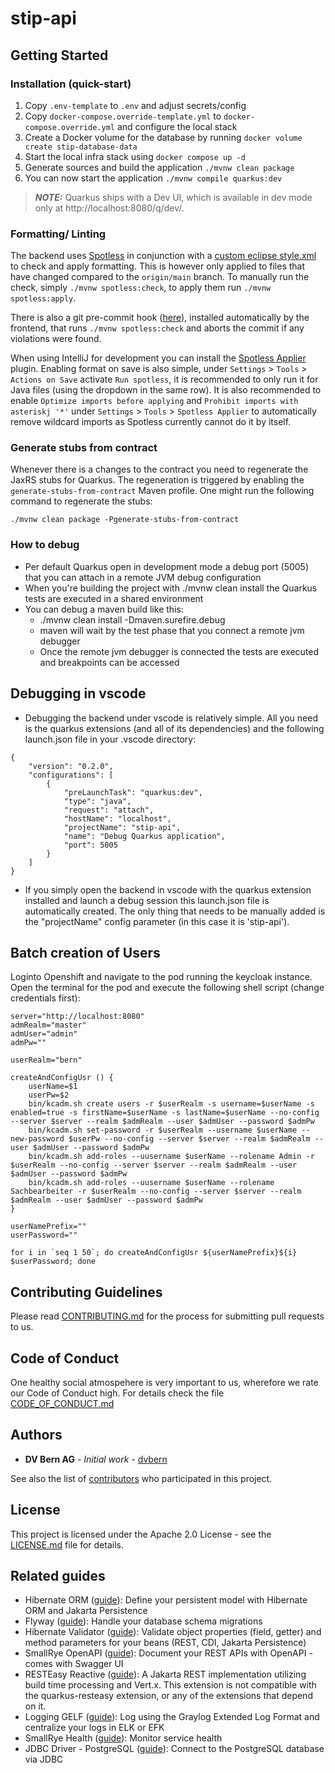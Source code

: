 # stip-api

## Getting Started

### Installation (quick-start)

1. Copy `.env-template` to `.env` and adjust secrets/config
2. Copy `docker-compose.override-template.yml` to `docker-compose.override.yml` and configure the local stack
3. Create a Docker volume for the database by running `docker volume create stip-database-data`
4. Start the local infra stack using `docker compose up -d`
5. Generate sources and build the application `./mvnw clean package`
6. You can now start the application `./mvnw compile quarkus:dev`

> **_NOTE:_**  Quarkus ships with a Dev UI, which is available in dev mode only at http://localhost:8080/q/dev/.

### Formatting/ Linting

The backend uses [Spotless](https://github.com/diffplug/spotless) in conjunction with a [custom eclipse style.xml](./stip-codestyle.xml) to check and apply formatting. This is however only applied to files that have changed compared to the `origin/main` branch. To manually run the check, simply `./mvnw spotless:check`, to apply them run `./mvnw spotless:apply`.

There is also a git pre-commit hook ([here](../frontend/.husky/pre-commit)), installed automatically by the frontend, that runs `./mvnw spotless:check` and aborts the commit if any violations were found.

When using IntelliJ for development you can install the [Spotless Applier](https://plugins.jetbrains.com/plugin/22455-spotless-applier) plugin. Enabling format on save is also simple, under `Settings` > `Tools` > `Actions on Save` activate `Run spotless`, it is recommended to only run it for Java files (using the dropdown in the same row). It is also recommended to enable `Optimize imports before applying` and `Prohibit imports with asteriskj '*'` under `Settings` > `Tools` > `Spotless Applier` to automatically remove wildcard imports as Spotless currently cannot do it by itself. 

### Generate stubs from contract

Whenever there is a changes to the contract you need to regenerate the JaxRS stubs for Quarkus. The regeneration is
triggered by enabling the `generate-stubs-from-contract` Maven profile. One might run the following command to regenerate the stubs:

```shell
./mvnw clean package -Pgenerate-stubs-from-contract
```

### How to debug

* Per default Quarkus open in development mode a debug port (5005) that you can attach in a remote JVM debug configuration
* When you're building the project with ./mvnw clean install the Quarkus tests are executed in a shared environment
* You can debug a maven build like this:
  * ./mvnw clean install -Dmaven.surefire.debug
  * maven will wait by the test phase that you connect a remote jvm debugger
  * Once the remote jvm debugger is connected the tests are executed and breakpoints can be accessed

## Debugging in vscode
  * Debugging the backend under vscode is relatively simple. All you need is the quarkus extensions (and all of its dependencies) and the following launch.json file in your .vscode directory:  
  ```
  {
      "version": "0.2.0",
      "configurations": [
          {
              "preLaunchTask": "quarkus:dev",
              "type": "java",
              "request": "attach",
              "hostName": "localhost",
              "projectName": "stip-api",
              "name": "Debug Quarkus application",
              "port": 5005
          }
      ]
  }
  ```
  * If you simply open the backend in vscode with the quarkus extension installed and launch a debug session this launch.json file is automatically created. The only thing that needs to be manually added is the "projectName" config parameter (in this case it is 'stip-api').  

## Batch creation of Users

Loginto Openshift and navigate to the pod running the keycloak instance.  
Open the terminal for the pod and execute the following shell script (change credentials first):

```
server="http://localhost:8080"
admRealm="master"
admUser="admin"
admPw=""

userRealm="bern"

createAndConfigUsr () {
    userName=$1
    userPw=$2
    bin/kcadm.sh create users -r $userRealm -s username=$userName -s enabled=true -s firstName=$userName -s lastName=$userName --no-config --server $server --realm $admRealm --user $admUser --password $admPw
    bin/kcadm.sh set-password -r $userRealm --username $userName --new-password $userPw --no-config --server $server --realm $admRealm --user $admUser --password $admPw
    bin/kcadm.sh add-roles --uusername $userName --rolename Admin -r $userRealm --no-config --server $server --realm $admRealm --user $admUser --password $admPw
    bin/kcadm.sh add-roles --uusername $userName --rolename Sachbearbeiter -r $userRealm --no-config --server $server --realm $admRealm --user $admUser --password $admPw
}

userNamePrefix=""
userPassword=""

for i in `seq 1 50`; do createAndConfigUsr ${userNamePrefix}${i} $userPassword; done
```

## Contributing Guidelines

Please read [CONTRIBUTING.md](CONTRIBUTING.md) for the process for submitting pull requests to us.

## Code of Conduct

One healthy social atmospehere is very important to us, wherefore we rate our Code of Conduct high.
For details check the file [CODE_OF_CONDUCT.md](CODE_OF_CONDUCT.md)

## Authors

* **DV Bern AG** - *Initial work* - [dvbern](https://github.com/dvbern)

See also the list of [contributors](https://github.com/dvbern/(RepoName)/contributors)
who participated in this project.

## License

This project is licensed under the Apache 2.0 License - see the [LICENSE.md](LICENSE.md) file for details.

## Related guides

- Hibernate ORM ([guide](https://quarkus.io/guides/hibernate-orm)): Define your persistent model with Hibernate ORM and Jakarta Persistence
- Flyway ([guide](https://quarkus.io/guides/flyway)): Handle your database schema migrations
- Hibernate Validator ([guide](https://quarkus.io/guides/validation)): Validate object properties (field, getter) and method parameters for your beans (REST, CDI, Jakarta Persistence)
- SmallRye OpenAPI ([guide](https://quarkus.io/guides/openapi-swaggerui)): Document your REST APIs with OpenAPI - comes with Swagger UI
- RESTEasy Reactive ([guide](https://quarkus.io/guides/resteasy-reactive)): A Jakarta REST implementation utilizing build time processing and Vert.x. This extension is not compatible with the quarkus-resteasy extension, or any of the extensions that depend on it.
- Logging GELF ([guide](https://quarkus.io/guides/centralized-log-management)): Log using the Graylog Extended Log Format and centralize your logs in ELK or EFK
- SmallRye Health ([guide](https://quarkus.io/guides/smallrye-health)): Monitor service health
- JDBC Driver - PostgreSQL ([guide](https://quarkus.io/guides/datasource)): Connect to the PostgreSQL database via JDBC

